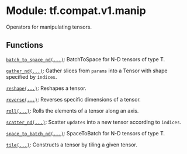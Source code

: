 <div itemscope itemtype="http://developers.google.com/ReferenceObject">
<meta itemprop="name" content="tf.compat.v1.manip" />
<meta itemprop="path" content="Stable" />
</div>

# Module: tf.compat.v1.manip

Operators for manipulating tensors.

<!-- Placeholder for "Used in" -->


## Functions

[`batch_to_space_nd(...)`](../../../tf/compat/v1/batch_to_space_nd.md): BatchToSpace for N-D tensors of type T.

[`gather_nd(...)`](../../../tf/compat/v1/gather_nd.md): Gather slices from `params` into a Tensor with shape specified by `indices`.

[`reshape(...)`](../../../tf/reshape.md): Reshapes a tensor.

[`reverse(...)`](../../../tf/reverse.md): Reverses specific dimensions of a tensor.

[`roll(...)`](../../../tf/roll.md): Rolls the elements of a tensor along an axis.

[`scatter_nd(...)`](../../../tf/scatter_nd.md): Scatter `updates` into a new tensor according to `indices`.

[`space_to_batch_nd(...)`](../../../tf/space_to_batch_nd.md): SpaceToBatch for N-D tensors of type T.

[`tile(...)`](../../../tf/tile.md): Constructs a tensor by tiling a given tensor.

